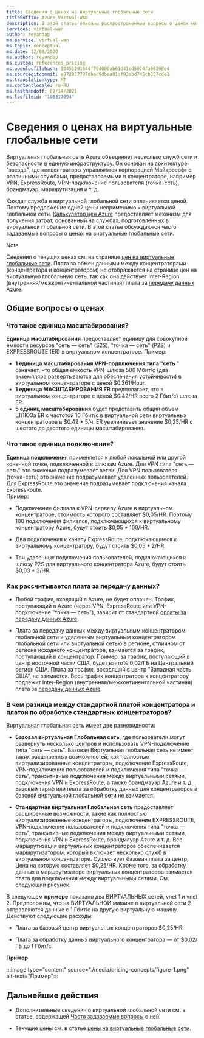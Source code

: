 ```yaml
---
title: Сведения о ценах на виртуальные глобальные сети
titleSuffix: Azure Virtual WAN
description: В этой статье описаны распространенные вопросы о ценах на виртуальные глобальные сети
services: virtual-wan
author: reyandap
ms.service: virtual-wan
ms.topic: conceptual
ms.date: 12/08/2020
ms.author: reyandap
ms.custom: references_pricing
ms.openlocfilehash: 13451291544f704000ab61d41ed5014fa69298e4
ms.sourcegitcommit: e972837797dbad9dbaa01df93abd745cb357cde1
ms.translationtype: MT
ms.contentlocale: ru-RU
ms.lasthandoff: 02/14/2021
ms.locfileid: "100517694"
---
```

# <a name="about-virtual-wan-pricing"></a>Сведения о ценах на виртуальные глобальные сети

Виртуальная глобальная сеть Azure объединяет несколько служб сети и безопасности в единую инфраструктуру. Он основан на архитектуре "звезда", где концентраторы управляются корпорацией Майкрософт с различными службами, предоставляемыми в концентраторе, например VPN, ExpressRoute, VPN-подключение пользователя (точка-сеть), брандмауэр, маршрутизация и т. д.

Каждая служба в виртуальной глобальной сети оплачивается ценой. Поэтому предложение одной цены неприменимо к виртуальной глобальной сети. [Калькулятор цен Azure](https://azure.microsoft.com/pricing/calculator/) предоставляет механизм для получения затрат, основанный на службах, подготовленных в виртуальной глобальной сети. В этой статье обсуждаются часто задаваемые вопросы о ценах на виртуальные глобальные сети.

>[!NOTE]
>Сведения о текущих ценах см. на странице [цен на виртуальные глобальные сети](https://azure.microsoft.com/pricing/details/virtual-wan/). Плата за обмен данными между концентраторами (концентратора и концентратором) не отображается на странице цен на виртуальную глобальную сеть, так как она действует Inter-Region (внутренняя/межконтинентальной частиная) плата за [передачу данных Azure](https://azure.microsoft.com/pricing/details/bandwidth/).

## <a name="common-pricing-questions"></a><a name="questions"></a>Общие вопросы о ценах

### <a name="what-is-a-scale-unit"></a><a name="scale-unit"></a>Что такое единица масштабирования?

**Единица масштабирования** предоставляет единицу для совокупной емкости ресурсов "сеть — сеть" (S2S), "точка — сеть" (P2S) и EXPRESSROUTE (ER) в виртуальном концентраторе. Пример:

* **1 единица масштабирования VPN-подключения типа "сеть** " означает, что общая емкость VPN-шлюза 500 Мбит/с (два экземпляра развертываются для обеспечения устойчивости) в виртуальном концентраторе с ценой $0.361/Hour.
* **1 единица МАСШТАБИРОВАНИЯ ER** предполагает, что в виртуальном концентраторе с ценой $0.42/HR всего 2 Гбит/с) шлюза ER.
* **5 единиц масштабирования** будет представить общий объем ШЛЮЗа ER с частотой 10 Гбит/с в виртуальной сети виртуальных концентраторов в $0.42 * 5/ч. ER увеличивает значение $0,25/HR с шестого до десятого единицы масштабирования.

### <a name="what-is-a-connection-unit"></a><a name="connection-unit"></a>Что такое единица подключения?

**Единица подключения** применяется к любой локальной или другой конечной точке, подключенной к шлюзам Azure. Для VPN типа "сеть — сеть" это значение подразумевает ветви. Для VPN пользователя (точка-сеть) это значение подразумевает удаленных пользователей. Для ExpressRoute это значение подразумевает подключения канала ExpressRoute.<br>Пример:

* Подключение филиала к VPN-серверу Azure в виртуальном концентраторе, стоимость которого составляет $0,05/HR. Поэтому 100 подключения филиалов, подключающихся к виртуальному концентратору Azure, будут стоить $0,05 * 100/HR.

* Два подключения к каналу ExpressRoute, подключающиеся к виртуальному концентратору, будут стоить $0,05 * 2/HR.

* Три удаленных подключения пользователей, подключающихся к шлюзу P2S для виртуального концентратора Azure, будут стоить $0,03 * 3/HR.

### <a name="how-are-data-transfer-charges-calculated"></a><a name="data-transfer"></a>Как рассчитывается плата за передачу данных?

* Любой трафик, входящий в Azure, не будет оплачен. Трафик, поступающий в Azure (через VPN, ExpressRoute или VPN-подключение "точка — сеть"), зависит от стандартной [оплаты за передачу данных Azure](https://azure.microsoft.com/pricing/details/bandwidth/).

* Плата за передачу данных между виртуальным концентратором глобальной сети и удаленным виртуальным концентратором глобальной сети или виртуальной сетью в регионе, отличном от региона исходного концентратора, взимается за трафик, поступающий в концентратор. Пример. за трафик, поступающий в центр восточной части США, будет взято% 0,02/ГБ на Центральный регион США. Плата за трафик, воходящий в центр "Западная часть США", не взимается. Весь трафик концентратора к концентратору подлежит Inter-Region (внутренняя/межконтинентальной частиная) плата за [передачу данных Azure](https://azure.microsoft.com/pricing/details/bandwidth/). 

### <a name="what-is-the-difference-between-a-standard-hub-fee-and-a-standard-hub-processing-fee"></a><a name="fee"></a>В чем разница между стандартной платой концентратора и платой по обработке стандартных концентраторов?

Виртуальная глобальная сеть имеет две разновидности:

* **Базовая виртуальная Глобальная сеть**, где пользователи могут развернуть несколько центров и использовать VPN-подключение типа "сеть — сеть". Базовая Виртуальная глобальная сеть не имеет таких расширенных возможностей, как полностью виртуализированные концентраторы, подключение ExpressRoute, VPN-подключение пользователей и подключения типа "точка — сеть", транзитивные подключения между виртуальными сетями, подключения VPN и ExpressRoute, а также брандмауэр Azure и т. д. Базовый тариф или плата за обработку данных для концентраторов в базовой виртуальной глобальной сети не взимается.

* **Стандартная виртуальная Глобальная сеть** предоставляет расширенные возможности, такие как полностью виртуализированные концентраторы, подключение EXPRESSROUTE, VPN-подключение пользователей и подключения типа "точка — сеть", транзитивные подключения между виртуальными сетями, подключения VPN и ExpressRoute, брандмауэр Azure и т. д. Все маршрутизация виртуальных концентраторов обеспечивается маршрутизатором, который включает несколько служб в виртуальном концентраторе. Существует базовая плата за центр, Цена на которую составляет $0,25/HR. Кроме того, за обработку данных в маршрутизаторе виртуальных концентраторов взимается плата для подключения между виртуальными сетями. См. следующий рисунок.

 В следующем **примере** показано два ВИРТУАЛЬНЫХ сетей, vnet 1 и vnet 2. Предположим, что на ВИРТУАЛЬНОЙ машине в виртуальной сети 2 отправляются данные с 1 Гбит/с на другую виртуальную машину. Действуют следующие расходы:

* Плата за базовый центр виртуальных концентраторов $0,25/HR

* Плата за обработку данных виртуального концентратора — от $0,02/ГБ до 1 Гбит/с

**Пример**

   :::image type="content" source="./media/pricing-concepts/figure-1.png" alt-text="Пример":::

## <a name="next-steps"></a>Дальнейшие действия

* Дополнительные сведения о виртуальной глобальной сети см. в статье, содержащей [Часто задаваемые вопросы](virtual-wan-faq.md) о ней.

* Текущие цены см. в статье [цены на виртуальные глобальные сети](https://azure.microsoft.com/pricing/details/virtual-wan/).
